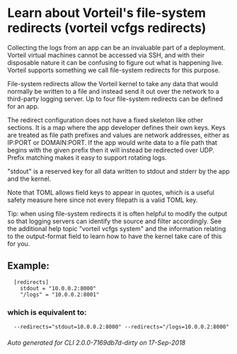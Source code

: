 # Learn about Vorteil's file-system redirects (vorteil vcfgs redirects)

Collecting the logs from an app can be an invaluable part of a deployment.
Vorteil virtual machines cannot be accessed via SSH, and with their disposable
nature it can be confusing to figure out what is happening live. Vorteil
supports something we call file-system redirects for this purpose.

File-system redirects allow the Vorteil kernel to take any data that would
normally be written to a file and instead send it out over the network to a
third-party logging server. Up to four file-system redirects can be defined for
an app.

The redirect configuration does not have a fixed skeleton like other sections.
It is a map where the app developer defines their own keys. Keys are treated as
file path prefixes and values are network addresses, either as IP:PORT or
DOMAIN:PORT. If the app would write data to a file path that begins with the
given prefix then it will instead be redirected over UDP. Prefix matching makes
it easy to support rotating logs.

"stdout" is a reserved key for all data written to stdout and stderr by the
app and the kernel.

Note that TOML allows field keys to appear in quotes, which is a useful safety
measure here since not every filepath is a valid TOML key.

Tip: when using file-system redirects it is often helpful to modify the output
so that logging servers can identify the source and filter accordingly.
See the additional help topic "vorteil vcfgs system" and the information
relating to the output-format field to learn how to have the kernel take
care of this for you.

## Example:

```
  [redirects]
    stdout = "10.0.0.2:8000"
    "/logs" = "10.0.0.2:8001"
```

### which is equivalent to:

```
  --redirects="stdout=10.0.0.2:8000" --redirects="/logs=10.0.0.2:8000"
```



###### Auto generated for CLI 2.0.0-7169db7d-dirty on 17-Sep-2018
